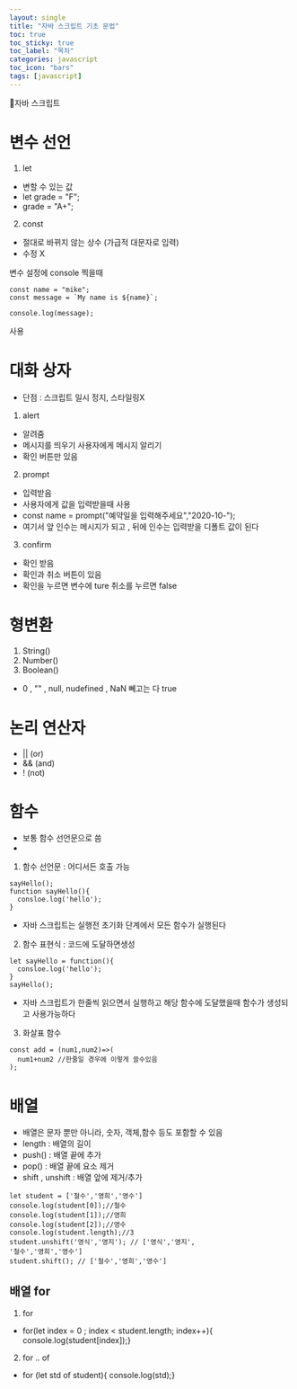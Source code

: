 ```yaml
---
layout: single
title: "자바 스크립트 기초 문법"
toc: true
toc_sticky: true
toc_label: "목차"
categories: javascript
toc_icon: "bars"
tags: [javascript]
---
```


📘자바 스크립트

# 변수 선언
1. let 
- 변할 수 있는 값
- let grade = "F";
- grade = "A+"; 

2. const 
- 절대로 바뀌지 않는 상수 (가급적 대문자로 입력)
- 수정 X

변수 설정에 console 찍을때
```
const name = "mike";
const message = `My name is ${name}`;

console.log(message);

```
사용

# 대화 상자
- 단점 : 스크립트 일시 정지, 스타일링X
1. alert 
- 알려줌
- 메시지를 띄우기 사용자에게 메시지 알리기
- 확인 버튼만 있음
2. prompt
- 입력받음
- 사용자에게 값을 입력받을때 사용
- const name = prompt("예약일을 입력해주세요","2020-10-");
- 여기서 앞 인수는 메시지가 되고 , 뒤에 인수는 입력받을 디폴트 값이 된다
3. confirm
- 확인 받음
- 확인과 취소 버튼이 있음
- 확인을 누르면 변수에 ture 취소를 누르면 false

# 형변환
1. String()
2. Number()
3. Boolean()
  - 0 , "" , null, nudefined , NaN 뻬고는 다 true

# 논리 연산자
- || (or)
- && (and)
- ! (not)

# 함수
- 보통 함수 선언문으로 씀
- 
1. 함수 선언문 : 어디서든 호출 가능
```
sayHello();
function sayHello(){
  consloe.log('hello');
}
```
  - 자바 스크립트는 실행전 초기화 단계에서 모든 함수가 실행된다
2. 함수 표현식 : 코드에 도달하면생성
```
let sayHello = function(){
  consloe.log('hello');
}
sayHello();
```
  - 자바 스크립트가 한줄씩 읽으면서 실행하고 해당 함수에 도달했을때 함수가 생성되고 사용가능하다

3. 화살표 함수
```
const add = (num1,num2)=>(
  num1+num2 //한줄일 경우에 이렇게 쓸수있음
);
```
# 배열
 - 배열은 문자 뿐만 아니라, 숫자, 객체,함수 등도 포함할 수 있음
 - length : 배열의 길이
 - push() : 배열 끝에 추가
 - pop() : 배열 끝에 요소 제거
 - shift , unshift : 배열 앞에 제거/추가

``` 
let student = ['철수','영희','영수']
console.log(student[0]);//철수
console.log(student[1]);//영희
console.log(student[2]);//영수
console.log(student.length);//3
student.unshift('영식','영지'); // ['영식','영지',
'철수','영희','영수']
student.shift(); // ['철수','영희','영수'] 
```

## 배열 for
1. for
  - for(let index = 0 ; index < student.length; index++){
    console.log(student[index]);}
2. for .. of
  - for (let std of student){
    console.log(std);}